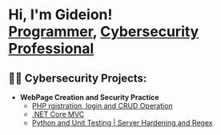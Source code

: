 <h1>Hi, I'm Gideion! <br/><a href="https://github.com/joshmadakor1">Programmer</a>, <a href="https://www.linkedin.com/in/joshmadakor/">Cybersecurity Professional</a>

<h2>👨‍💻 Cybersecurity Projects:</h2>

- <b>WebPage Creation and Security Practice </b>
  - [PHP rgistration, login and CRUD Operation](https://github.com/BYU-ITC-210-Archive/lab-3b-Gideion7/tree/master/Lab%203-write%20up)
  - [.NET Core MVC](https://github.com/BYU-ITC-210-Archive/lab-4b-Gideion7/tree/master/Lab%204%20Write-up)
  - [Python and Unit Testing | Server Hardening and Regex](https://github.com/BYU-ITC-210-Archive/lab-5a-Gideion7/blob/master/Lab%205%20write-up/README.md)
  



<!--
**joshmadakor1/joshmadakor1** is a ✨ _special_ ✨ repository because its `README.md` (this file) appears on your GitHub profile.

Here are some ideas to get you started:

- 🔭 I’m currently working on ...
- 🌱 I’m currently learning ...
- 👯 I’m looking to collaborate on ...
- 🤔 I’m looking for help with ...
- 💬 Ask me about ...
- 📫 How to reach me: ...
- 😄 Pronouns: ...
- ⚡ Fun fact: ...
-->
